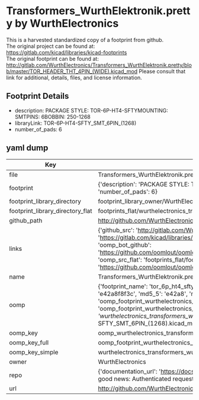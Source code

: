 # Transformers_WurthElektronik.pretty by WurthElectronics  
This is a harvested standardized copy of a footprint from github.  
The original project can be found at:  
https://gitlab.com/kicad/libraries/kicad-footprints  
The original footprint can be found at:
http://gitlab.com/WurthElectronics/Transformers_WurthElektronik.pretty/blob/master/TOR_HEADER_THT_4PIN_(WIDE).kicad_mod
Please consult that link for additional, details, files, and license information.  
## Footprint Details
* description: PACKAGE STYLE: TOR-6P-HT4-SFTYMOUNTING: SMTPINS: 6BOBBIN: 250-1268  
* libraryLink: TOR-6P-HT4-SFTY_SMT_6PIN_(1268)  
* number_of_pads: 6  
## yaml dump  
| Key | Value |  
| --- | --- |  
| file | Transformers_WurthElektronik.pretty/TOR-6P-HT4-SFTY_SMT_6PIN_(1268).kicad_mod |  
| footprint | {'description': 'PACKAGE STYLE: TOR-6P-HT4-SFTYMOUNTING: SMTPINS: 6BOBBIN: 250-1268', 'libraryLink': 'TOR-6P-HT4-SFTY_SMT_6PIN_(1268)', 'number_of_pads': 6} |  
| footprint_library_directory | footprint_library_owner/WurthElectronics_Transformers_WurthElektronik.pretty |  
| footprint_library_directory_flat | footprints_flat/wurthelectronics_transformers_wurthelektronik_tor_6p_ht4_sfty_smt_6pin_(1268)/working |  
| github_path | http://github.com/WurthElectronics/Transformers_WurthElektronik.pretty/blob/master/TOR-6P-HT4-SFTY_SMT_6PIN_(1268).kicad_mod |  
| links | {'github_src': 'http://gitlab.com/WurthElectronics/Transformers_WurthElektronik.pretty/blob/master/TOR_HEADER_THT_4PIN_(WIDE).kicad_mod', 'github_src_repo': 'https://gitlab.com/kicad/libraries/kicad-footprints', 'oomp_bot': 'footprints/wurthelectronics_transformers_wurthelektronik_tor_6p_ht4_sfty_smt_6pin_(1268)/working', 'oomp_bot_github': 'https://github.com/oomlout/oomlout_oomp_footprint_bot/tree/main/footprints/wurthelectronics_transformers_wurthelektronik_tor_6p_ht4_sfty_smt_6pin_(1268)/working', 'oomp_src_flat': 'footprints_flat/footprints_flat/wurthelectronics_transformers_wurthelektronik_tor_6p_ht4_sfty_smt_6pin_(1268)/working', 'oomp_src_flat_github': 'https://github.com/oomlout/oomlout_oomp_footprint_src/tree/main/footprints_flat/wurthelectronics_transformers_wurthelektronik_tor_6p_ht4_sfty_smt_6pin_(1268)/working'} |  
| name | Transformers_WurthElektronik.pretty |  
| oomp | {'footprint_name': 'tor_6p_ht4_sfty_smt_6pin_(1268)', 'library_name': 'transformers_wurthelektronik', 'md5': 'e42a8f8f3cba689f817b12b5befb7181', 'md5_10': 'e42a8f8f3c', 'md5_5': 'e42a8', 'md5_6': 'e42a8f', 'oomp_key': 'oomp_wurthelectronics_transformers_wurthelektronik_tor_6p_ht4_sfty_smt_6pin_(1268)', 'oomp_key_extra': 'oomp_footprint_wurthelectronics_transformers_wurthelektronik_tor_6p_ht4_sfty_smt_6pin_(1268)', 'oomp_key_full': 'oomp_footprint_wurthelectronics_transformers_wurthelektronik_tor_6p_ht4_sfty_smt_6pin_(1268)_e42a8f', 'oomp_key_simple': 'wurthelectronics_transformers_wurthelektronik_tor_6p_ht4_sfty_smt_6pin_(1268)', 'original_filename': 'Transformers_WurthElektronik.pretty/TOR-6P-HT4-SFTY_SMT_6PIN_(1268).kicad_mod', 'owner_name': 'wurthelectronics'} |  
| oomp_key | oomp_wurthelectronics_transformers_wurthelektronik_tor_6p_ht4_sfty_smt_6pin_(1268) |  
| oomp_key_full | oomp_footprint_wurthelectronics_transformers_wurthelektronik_tor_6p_ht4_sfty_smt_6pin_(1268) |  
| oomp_key_simple | wurthelectronics_transformers_wurthelektronik_tor_6p_ht4_sfty_smt_6pin_(1268) |  
| owner | WurthElectronics |  
| repo | {'documentation_url': 'https://docs.github.com/rest/overview/resources-in-the-rest-api#rate-limiting', 'message': "API rate limit exceeded for 84.66.173.59. (But here's the good news: Authenticated requests get a higher rate limit. Check out the documentation for more details.)"} |  
| url | http://github.com/WurthElectronics/Transformers_WurthElektronik.pretty |  

